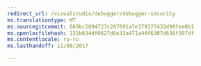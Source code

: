 ```yaml
---
redirect_url: /visualstudio/debugger/debugger-security
ms.translationtype: HT
ms.sourcegitcommit: 669bc5894727c207691a7e37937f432d98fee8b1
ms.openlocfilehash: 155b634df0627d6e33a471a44f6307d636f397df
ms.contentlocale: ru-ru
ms.lasthandoff: 11/08/2017

---
```

